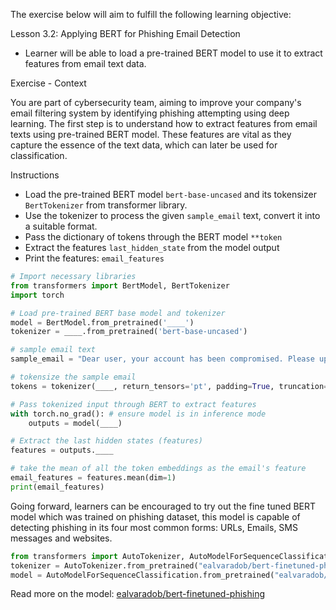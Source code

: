 The exercise below will aim to fulfill the following learning objective:

Lesson 3.2: Applying BERT for Phishing Email Detection

- Learner will be able to load a pre-trained BERT model to use it to extract features from email text data.

Exercise - Context  

You are part of cybersecurity team, aiming to improve your company's email filtering system by identifying phishing attempting using deep learning. The first step is to understand how to extract features from email texts using pre-trained BERT model. These features are vital as they capture the essence of the text data, which can later be used for classification.

Instructions

- Load the pre-trained BERT model <code>bert-base-uncased</code> and its tokensizer <code>BertTokenizer</code> from transformer library.
- Use the tokenizer to process the given <code>sample_email</code> text, convert it into a suitable format.
- Pass the dictionary of tokens through the BERT model <code>**token</code>
- Extract the features <code>last_hidden_state</code> from the model output
- Print the features: <code>email_features</code>


```python
# Import necessary libraries
from transformers import BertModel, BertTokenizer
import torch

# Load pre-trained BERT base model and tokenizer
model = BertModel.from_pretrained('____')
tokenizer = ____.from_pretrained('bert-base-uncased')

# sample email text
sample_email = "Dear user, your account has been compromised. Please update your password."

# tokensize the sample email
tokens = tokenizer(____, return_tensors='pt', padding=True, truncation=True, max_length=512) 

# Pass tokenized input through BERT to extract features
with torch.no_grad(): # ensure model is in inference mode
    outputs = model(____)

# Extract the last hidden states (features)
features = outputs.____

# take the mean of all the token embeddings as the email's feature
email_features = features.mean(dim=1)
print(email_features)
```


Going forward, learners can be encouraged to try out the fine tuned BERT model which was trained on phishing dataset, this model is capable of detecting phishing in its four most common forms: URLs, Emails, SMS messages and websites.

```python
from transformers import AutoTokenizer, AutoModelForSequenceClassification
tokenizer = AutoTokenizer.from_pretrained("ealvaradob/bert-finetuned-phishing")
model = AutoModelForSequenceClassification.from_pretrained("ealvaradob/bert-finetuned-phishing")
```
Read more on the model: [ealvaradob/bert-finetuned-phishing](https://huggingface.co/ealvaradob/bert-finetuned-phishing#:~:text=Framework%20versions-,BERT%20FINETUNED%20ON%20PHISHING%20DETECTION,Loss%3A%200.1953 "phishing model title")
